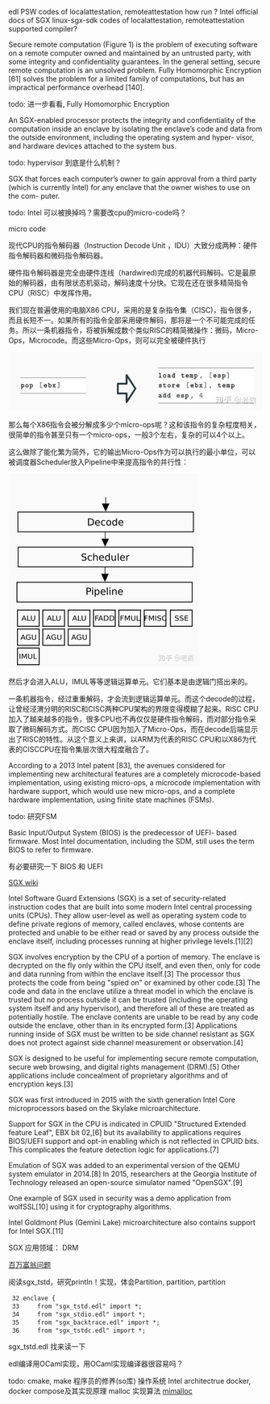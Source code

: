 edl
PSW
codes of localattestation, remoteattestation
how run ?
Intel official docs of SGX
linux-sgx-sdk codes of localattestation, remoteattestation
supported compiler?


Secure remote computation (Figure 1) is the problem of executing software on a remote computer owned and maintained by an untrusted party, with some integrity and confidentiality guarantees. In the general setting, secure remote computation is an unsolved problem. Fully Homomorphic Encryption [61] solves the problem for a limited family of computations, but has an impractical performance overhead [140].

todo: 进一步看看, Fully Homomorphic Encryption


An SGX-enabled processor protects the integrity and confidentiality of the computation inside an enclave by isolating the enclave’s code and data from the outside environment, including the operating system and hyper- visor, and hardware devices attached to the system bus.

todo: hypervisor 到底是什么机制？


SGX that forces each computer’s owner to gain approval from a third party (which is currently Intel) for any enclave that the owner wishes to use on the com- puter.

todo: Intel 可以被换掉吗？需要改cpu的micro-code吗？


micro code

现代CPU的指令解码器（Instruction Decode Unit ，IDU）大致分成两种：硬件指令解码器和微码指令解码器。

硬件指令解码器是完全由硬件连线（hardwired)完成的机器代码解码。它是最原始的解码器，由有限状态机驱动，解码速度十分快。它现在还在很多精简指令CPU（RISC）中发挥作用。

我们现在普遍使用的电脑X86 CPU，采用的是复杂指令集（CISC)，指令很多，而且长短不一。如果所有的指令全部采用硬件解码，那将是一个不可能完成的任务。所以一条机器指令，将被拆解成数个类似RISC的精简微操作：微码，Micro-Ops，Microcode。而这些Micro-Ops，则可以完全被硬件执行

![](res/micro_code1.jpeg)

那么每个X86指令会被分解成多少个micro-ops呢？这和该指令的复杂程度相关，很简单的指令甚至只有一个micro-ops，一般3个左右，复杂的可以4个以上。

这么做除了能化繁为简外，它的输出Micro-Ops作为可以执行的最小单位，可以被调度器Scheduler放入Pipeline中来提高指令的并行性：

![](res/micro_code_decode.jpeg)

然后才会进入ALU，IMUL等等逻辑运算单元。它们基本是由逻辑门搭出来的。

一条机器指令，经过重重解码，才会流到逻辑运算单元。而这个decode的过程，让曾经泾渭分明的RISC和CISC两种CPU架构的界限变得模糊了起来。RISC CPU加入了越来越多的指令，很多CPU也不再仅仅是硬件指令解码，而对部分指令采取了微码解码方式。而CISC CPU因为加入了Micro-Ops，而在decode后端显示出了RISC的特性。从这个意义上来讲，以ARM为代表的RISC CPU和以X86为代表的CISCCPU在指令集层次很大程度融合了。


According to a 2013 Intel patent [83], the avenues considered for implementing new architectural features are a completely microcode-based implementation, using existing micro-ops, a microcode implementation with hardware support, which would use new micro-ops, and a complete hardware implementation, using finite state machines (FSMs).

todo: 研究FSM


Basic Input/Output System (BIOS) is the predecessor of UEFI- based firmware. Most Intel documentation, including the SDM, still uses the term BIOS to refer to firmware.

有必要研究一下 BIOS 和 UEFI

[SGX wiki](https://en.wikipedia.org/wiki/Software_Guard_Extensions)

Intel Software Guard Extensions (SGX) is a set of security-related instruction codes that are built into some modern Intel central processing units (CPUs). They allow user-level as well as operating system code to define private regions of memory, called enclaves, whose contents are protected and unable to be either read or saved by any process outside the enclave itself, including processes running at higher privilege levels.[1][2]

SGX involves encryption by the CPU of a portion of memory. The enclave is decrypted on the fly only within the CPU itself, and even then, only for code and data running from within the enclave itself.[3] The processor thus protects the code from being "spied on" or examined by other code.[3] The code and data in the enclave utilize a threat model in which the enclave is trusted but no process outside it can be trusted (including the operating system itself and any hypervisor), and therefore all of these are treated as potentially hostile. The enclave contents are unable to be read by any code outside the enclave, other than in its encrypted form.[3] Applications running inside of SGX must be written to be side channel resistant as SGX does not protect against side channel measurement or observation.[4]

SGX is designed to be useful for implementing secure remote computation, secure web browsing, and digital rights management (DRM).[5] Other applications include concealment of proprietary algorithms and of encryption keys.[3]

SGX was first introduced in 2015 with the sixth generation Intel Core microprocessors based on the Skylake microarchitecture.

Support for SGX in the CPU is indicated in CPUID "Structured Extended feature Leaf", EBX bit 02,[6] but its availability to applications requires BIOS/UEFI support and opt-in enabling which is not reflected in CPUID bits. This complicates the feature detection logic for applications.[7]

Emulation of SGX was added to an experimental version of the QEMU system emulator in 2014.[8] In 2015, researchers at the Georgia Institute of Technology released an open-source simulator named "OpenSGX".[9]

One example of SGX used in security was a demo application from wolfSSL[10] using it for cryptography algorithms.

Intel Goldmont Plus (Gemini Lake) microarchitecture also contains support for Intel SGX.[11]

SGX 应用领域：
  DRM

[百万富翁问题](https://en.wikipedia.org/wiki/Yao%27s_Millionaires%27_Problem)


阅读sgx_tstd，研究println！实现，体会Partition, partition, partition

```
 32 enclave {
 33     from "sgx_tstd.edl" import *;
 34     from "sgx_stdio.edl" import *;
 35     from "sgx_backtrace.edl" import *;
 36     from "sgx_tstdc.edl" import *;
```

sgx_tstd.edl 找来读一下

edl编译用OCaml实现，用OCaml实现编译器很容易吗？


todo: 
 cmake, make
 程序员的修养(so库)
 操作系统
 Intel architectrue
 docker, docker compose及其实现原理
 malloc 实现算法 
 [mimalloc](https://github.com/microsoft/mimalloc)




